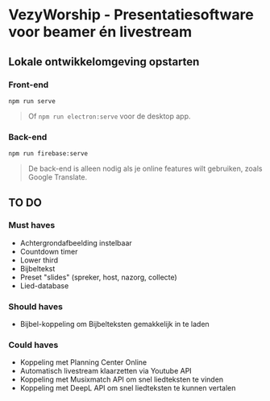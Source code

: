 # VezyWorship - Presentatiesoftware voor beamer én livestream

## Lokale ontwikkelomgeving opstarten
### Front-end
```
npm run serve
```
> Of `npm run electron:serve` voor de desktop app.

### Back-end
```
npm run firebase:serve
```
> De back-end is alleen nodig als je online features wilt gebruiken, zoals Google Translate.

## TO DO
### Must haves
- Achtergrondafbeelding instelbaar
- Countdown timer
- Lower third
- Bijbeltekst
- Preset "slides" (spreker, host, nazorg, collecte)
- Lied-database

### Should haves
- Bijbel-koppeling om Bijbelteksten gemakkelijk in te laden

### Could haves
- Koppeling met Planning Center Online
- Automatisch livestream klaarzetten via Youtube API
- Koppeling met Musixmatch API om snel liedteksten te vinden
- Koppeling met DeepL API om snel liedteksten te kunnen vertalen
